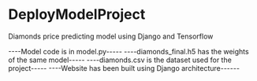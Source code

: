 # DeployModelProject
Diamonds price predicting model using Django and Tensorflow

----Model code is in model.py-----
----diamonds_final.h5 has the weights of the same model-----
----diamonds.csv is the dataset used for the project-----
----Website has been built using Django architecture------

